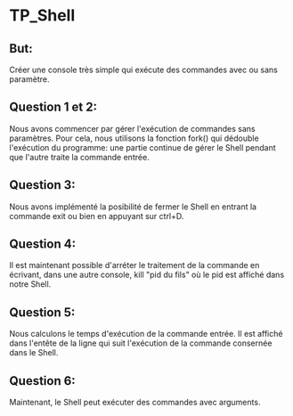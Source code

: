 # TP_Shell

## But:

Créer une console très simple qui exécute des commandes avec ou sans paramètre.

## Question 1 et 2:

Nous avons commencer par gérer l'exécution de commandes sans paramètres. Pour cela, nous utilisons la fonction fork() qui dédouble l'exécution du programme: une partie continue de gérer le Shell pendant que l'autre traite la commande entrée.

## Question 3:

Nous avons implémenté la posibilité de fermer le Shell en entrant la commande exit ou bien en appuyant sur ctrl+D.

## Question 4:

Il est maintenant possible d'arréter le traitement de la commande en écrivant, dans une autre console, kill "pid du fils" où le pid est affiché dans notre Shell.

## Question 5:

Nous calculons le temps d'exécution de la commande entrée. Il est affiché dans l'entête de la ligne qui suit l'exécution de la commande consernée dans le Shell.

## Question 6:

Maintenant, le Shell peut exécuter des commandes avec arguments.
